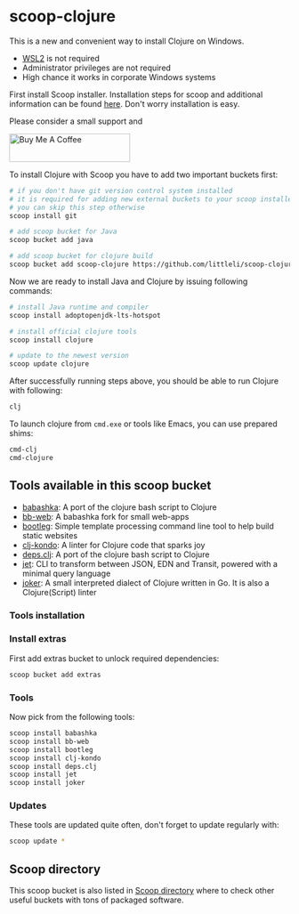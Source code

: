 ﻿# scoop-clojure

This is a new and convenient way to install Clojure on Windows.

- [WSL2](https://docs.microsoft.com/en-us/windows/wsl/faq) is not required
- Administrator privileges are not required
- High chance it works in corporate Windows systems

First install Scoop installer. Installation steps for scoop and additional information can be found [here](http://scoop.sh). Don't worry installation is easy.

Please consider a small support and

<a href="https://www.buymeacoffee.com/alesrocks" target="_blank">
  <img src="https://cdn.buymeacoffee.com/buttons/default-green.png" alt="Buy Me A Coffee" height="51" width="217">
</a>

To install Clojure with Scoop you have to add two important buckets first:

```sh
# if you don't have git version control system installed
# it is required for adding new external buckets to your scoop installer
# you can skip this step otherwise
scoop install git

# add scoop bucket for Java 
scoop bucket add java

# add scoop bucket for clojure build
scoop bucket add scoop-clojure https://github.com/littleli/scoop-clojure
```

Now we are ready to install Java and Clojure by issuing following commands:

```sh
# install Java runtime and compiler
scoop install adoptopenjdk-lts-hotspot

# install official clojure tools
scoop install clojure

# update to the newest version
scoop update clojure
```

After successfully running steps above, you should be able to run Clojure with following:

```sh
clj
```

To launch clojure from `cmd.exe` or tools like Emacs, you can use prepared shims:

```sh
cmd-clj
cmd-clojure
```

## Tools available in this scoop bucket

* [babashka](https://github.com/borkdude/babashka): A port of the clojure bash script to Clojure
* [bb-web](https://github.com/kloimhardt/babashka-web): A babashka fork for small web-apps
* [bootleg](https://github.com/retrogradeorbit/bootleg): Simple template processing command line tool to help build static websites
* [clj-kondo](https://github.com/borkdude/clj-kondo): A linter for Clojure code that sparks joy
* [deps.clj](https://github.com/borkdude/deps.clj): A port of the clojure bash script to Clojure
* [jet](https://github.com/borkdude/jet): CLI to transform between JSON, EDN and Transit, powered with a minimal query language
* [joker](https://joker-lang.org): A small interpreted dialect of Clojure written in Go. It is also a Clojure(Script) linter

### Tools installation

### Install extras

First add extras bucket to unlock required dependencies:
```sh
scoop bucket add extras
```

### Tools

Now pick from the following tools:

```sh
scoop install babashka
scoop install bb-web
scoop install bootleg
scoop install clj-kondo
scoop install deps.clj
scoop install jet
scoop install joker
```

### Updates

These tools are updated quite often, don't forget to update regularly with:
```sh
scoop update *
```

## Scoop directory

This scoop bucket is also listed in [Scoop directory](https://rasa.github.io/scoop-directory/by-bucket.html#littleli_scoop-clojure) where to check other useful buckets with tons of packaged software.
